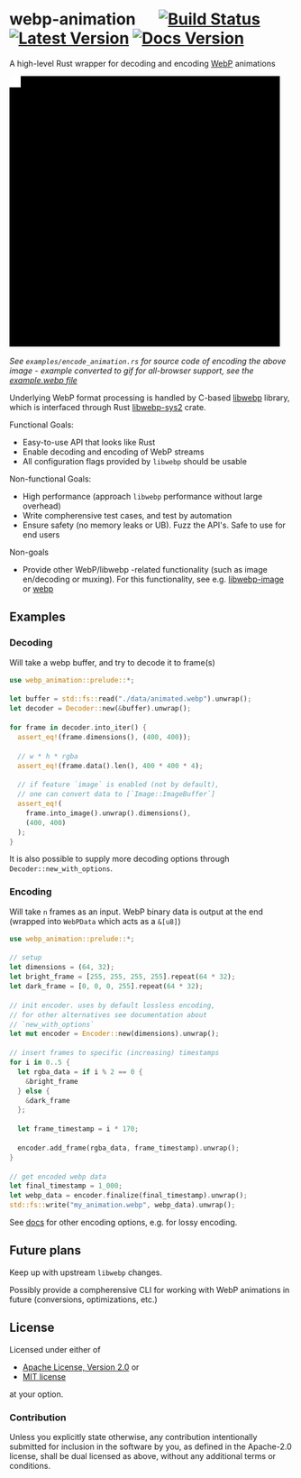 # webp-animation &emsp; [![Build Status]][actions] [![Latest Version]][crates.io] [![Docs Version]][docs]

[Build Status]: https://img.shields.io/github/workflow/status/blaind/webp-animation/test
[actions]: https://github.com/blaind/webp-animation/actions?query=branch%3Amain
[Latest Version]: https://img.shields.io/crates/v/webp-animation.svg
[crates.io]: https://crates.io/crates/webp-animation

[Docs Version]: https://docs.rs/webp-animation/badge.svg
[docs]: https://docs.rs/webp-animation

A high-level Rust wrapper for decoding and encoding
[WebP](https://en.wikipedia.org/wiki/WebP) animations

![Example](data/example.gif)

*See `examples/encode_animation.rs` for source code of encoding the above image - example converted to gif for all-browser support, see the [example.webp file](data/example.webp)*

Underlying WebP format processing is handled by C-based
[libwebp](https://developers.google.com/speed/webp/docs/container-api) library,
which is interfaced through Rust [libwebp-sys2](https://crates.io/crates/libwebp-sys2)
crate.

Functional Goals:
* Easy-to-use API that looks like Rust
* Enable decoding and encoding of WebP streams
* All configuration flags provided by `libwebp` should be usable

Non-functional Goals:
* High performance (approach `libwebp` performance without large overhead)
* Write compherensive test cases, and test by automation
* Ensure safety (no memory leaks or UB). Fuzz the API's. Safe to use for end users

Non-goals
* Provide other WebP/libwebp -related functionality (such as image en/decoding or muxing). For this functionality, see e.g. [libwebp-image](https://crates.io/crates/libwebp-image) or [webp](https://crates.io/crates/webp)

## Examples

### Decoding

Will take a webp buffer, and try to decode it to frame(s)

```rust
use webp_animation::prelude::*;

let buffer = std::fs::read("./data/animated.webp").unwrap();
let decoder = Decoder::new(&buffer).unwrap();

for frame in decoder.into_iter() {
  assert_eq!(frame.dimensions(), (400, 400));

  // w * h * rgba
  assert_eq!(frame.data().len(), 400 * 400 * 4);

  // if feature `image` is enabled (not by default),
  // one can convert data to [`Image::ImageBuffer`]
  assert_eq!(
    frame.into_image().unwrap().dimensions(),
    (400, 400)
  );
}
```

It is also possible to supply more decoding options through `Decoder::new_with_options`.

### Encoding

Will take `n` frames as an input. WebP binary data is output at the end
(wrapped into `WebPData` which acts as a `&[u8]`)

```rust
use webp_animation::prelude::*;

// setup
let dimensions = (64, 32);
let bright_frame = [255, 255, 255, 255].repeat(64 * 32);
let dark_frame = [0, 0, 0, 255].repeat(64 * 32);

// init encoder. uses by default lossless encoding,
// for other alternatives see documentation about
// `new_with_options`
let mut encoder = Encoder::new(dimensions).unwrap();

// insert frames to specific (increasing) timestamps
for i in 0..5 {
  let rgba_data = if i % 2 == 0 {
    &bright_frame
  } else {
    &dark_frame
  };

  let frame_timestamp = i * 170;

  encoder.add_frame(rgba_data, frame_timestamp).unwrap();
}

// get encoded webp data
let final_timestamp = 1_000;
let webp_data = encoder.finalize(final_timestamp).unwrap();
std::fs::write("my_animation.webp", webp_data).unwrap();
```

See [docs](https://docs.rs/webp-animation/0.1.3/webp_animation/) for other encoding options, e.g.
for lossy encoding.

## Future plans

Keep up with upstream `libwebp` changes.

Possibly provide a compherensive CLI for working with WebP animations in future (conversions, optimizations, etc.)

## License

Licensed under either of
* <a href="LICENSE-APACHE">Apache License, Version 2.0</a> or
* <a href="LICENSE-MIT">MIT license</a>

at your option.

### Contribution
Unless you explicitly state otherwise, any contribution intentionally submitted
for inclusion in the software by you, as defined in the Apache-2.0 license, shall be dual licensed as above, without any additional terms or conditions.

